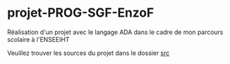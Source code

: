 # projet-PROG-SGF-EnzoF
Réalisation d'un projet avec le langage ADA dans le cadre de mon parcours scolaire à l'ENSEEIHT

Veuillez trouver les sources du projet dans le dossier [src](/src)
